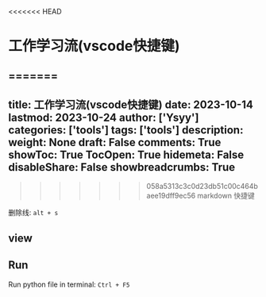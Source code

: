 <<<<<<< HEAD
# 工作学习流(vscode快捷键)

=======
---
title: 工作学习流(vscode快捷键)
date: 2023-10-14
lastmod: 2023-10-24
author: ['Ysyy']
categories: ['tools']
tags: ['tools']
description: 
weight: None
draft: False
comments: True
showToc: True
TocOpen: True
hidemeta: False
disableShare: False
showbreadcrumbs: True
---
>>>>>>> 058a5313c3c0d23db51c00c464baee19dff9ec56
markdown 快捷键

删除线: `alt + s`

## view

## Run

Run python file in terminal: `Ctrl + F5`
